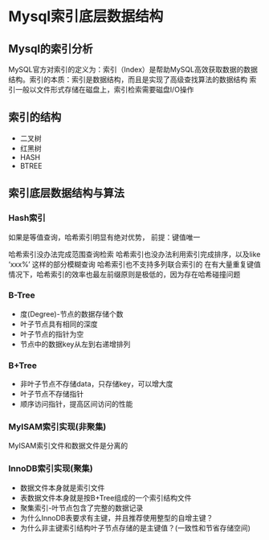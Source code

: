 # Mysql索引底层数据结构

## Mysql的索引分析
MySQL官方对索引的定义为：索引（Index）是帮助MySQL高效获取数据的数据结构。索引的本质：索引是数据结构，而且是实现了高级查找算法的数据结构
索引一般以文件形式存储在磁盘上，索引检索需要磁盘I/O操作

## 索引的结构
* 二叉树
* 红黑树
* HASH
* BTREE

## 索引底层数据结构与算法
### Hash索引
如果是等值查询，哈希索引明显有绝对优势， 前提：键值唯一

哈希索引没办法完成范围查询检索
哈希索引也没办法利用索引完成排序，以及like ‘xxx%’ 这样的部分模糊查询
哈希索引也不支持多列联合索引的
在有大量重复键值情况下，哈希索引的效率也最左前缀原则是极低的，因为存在哈希碰撞问题

### B-Tree
* 度(Degree)-节点的数据存储个数
* 叶子节点具有相同的深度
* 叶子节点的指针为空
* 节点中的数据key从左到右递增排列

### B+Tree
* 非叶子节点不存储data，只存储key，可以增大度
* 叶子节点不存储指针
* 顺序访问指针，提高区间访问的性能

### MyISAM索引实现(非聚集)

MyISAM索引文件和数据文件是分离的

### InnoDB索引实现(聚集)

- 数据文件本身就是索引文件
- 表数据文件本身就是按B+Tree组成的一个索引结构文件
- 聚集索引-叶节点包含了完整的数据记录
- 为什么InnoDB表要求有主键，并且推荐使用整型的自增主键？
- 为什么非主键索引结构叶子节点存储的是主键值？(一致性和节省存储空间)


